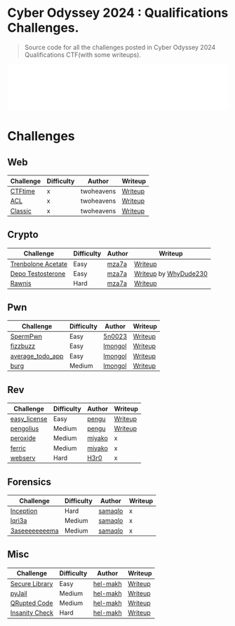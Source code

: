 # Cyber Odyssey 2024 : Qualifications Challenges.

> Source code for all the challenges posted in Cyber Odyssey 2024 Qualifications CTF(with some writeups).

<p align="center">
  <img src="img/cyberodyssey_logo.png"  width="650"/>
</p>

# Challenges

## Web

| Challenge                                                                                                           | Difficulty | Author     | Writeup                                                                                                                       |
| ------------------------------------------------------------------------------------------------------------------- | ---------- | ---------- | ----------------------------------------------------------------------------------------------------------------------------- |
| [CTFtime](https://github.com/AkaSec-1337-CyberSecurity-Club/cyberodyssey_2024_qualifications/tree/main/Web/CTFtime) | x          | twoheavens | [Writeup](https://github.com/AkaSec-1337-CyberSecurity-Club/cyberodyssey_2024_qualifications/tree/main/Web/CTFtime/README.md) |
| [ACL](https://github.com/AkaSec-1337-CyberSecurity-Club/cyberodyssey_2024_qualifications/tree/main/Web/ACL)         | x          | twoheavens | [Writeup](https://github.com/AkaSec-1337-CyberSecurity-Club/cyberodyssey_2024_qualifications/tree/main/Web/ACL/README.md)     |
| [Classic](https://github.com/AkaSec-1337-CyberSecurity-Club/cyberodyssey_2024_qualifications/tree/main/Web/Classic) | x          | twoheavens | [Writeup](https://github.com/AkaSec-1337-CyberSecurity-Club/cyberodyssey_2024_qualifications/tree/main/Web/Classic/README.md) |

## Crypto

| Challenge                                                                                                                         | Difficulty | Author                            | Writeup                                                                                                                                                                         |
| --------------------------------------------------------------------------------------------------------------------------------- | ---------- | --------------------------------- | ------------------------------------------------------------------------------------------------------------------------------------------------------------------------------- |
| [Trenbolone Acetate](https://github.com/AkaSec-1337-CyberSecurity-Club/cyberodyssey_2024_qualifications/tree/main/Crypto/chall00) | Easy       | [mza7a](https://github.com/mza7a) | [Writeup](https://github.com/AkaSec-1337-CyberSecurity-Club/cyberodyssey_2024_qualifications/tree/main/Crypto/chall00/solver.py)                                                |
| [Depo Testosterone](https://github.com/AkaSec-1337-CyberSecurity-Club/cyberodyssey_2024_qualifications/tree/main/Crypto/chall01)  | Easy       | [mza7a](https://github.com/mza7a) | [Writeup](https://github.com/AkaSec-1337-CyberSecurity-Club/cyberodyssey_2024_qualifications/tree/main/Crypto/chall01/solver.py) by [WhyDude230](https://github.com/whydude230) |
| [Rawnis](https://github.com/AkaSec-1337-CyberSecurity-Club/cyberodyssey_2024_qualifications/tree/main/Crypto/chall02)             | Hard       | [mza7a](https://github.com/mza7a) | [Writeup](https://github.com/AkaSec-1337-CyberSecurity-Club/cyberodyssey_2024_qualifications/tree/main/Crypto/chall02/solver.py)                                                |

## Pwn

| Challenge                                                                                                                             | Difficulty | Author                                | Writeup                                                                                                                             |
| ------------------------------------------------------------------------------------------------------------------------------------- | ---------- | ------------------------------------- | ----------------------------------------------------------------------------------------------------------------------------------- |
| [SpermPwn](https://github.com/AkaSec-1337-CyberSecurity-Club/cyberodyssey_2024_qualifications/tree/main/Pwn/SpermPwn)                 | Easy       | [5n0023](https://github.com/5n0023)   | [Writeup](https://github.com/AkaSec-1337-CyberSecurity-Club/cyberodyssey_2024_qualifications/blob/main/Pwn/SpermPwn/solve/solve.py) |
| [fizzbuzz](https://github.com/AkaSec-1337-CyberSecurity-Club/cyberodyssey_2024_qualifications/tree/main/Pwn/fizzbuzz)                 | Easy       | [lmongol](https://github.com/0ur4n05) | [Writeup](https://www.lmongol.lol/writeups/akasec_national_quals_2024/fizzbuzz/writeup.md)                                          |
| [average_todo_app](https://github.com/AkaSec-1337-CyberSecurity-Club/cyberodyssey_2024_qualifications/tree/main/Pwn/average_todo_app) | Easy       | [lmongol](https://github.com/0ur4n05) | [Writeup](https://www.lmongol.lol/writeups/akasec_national_quals_2024/average_todo_app/writeup.md)                                  |
| [burg](https://github.com/AkaSec-1337-CyberSecurity-Club/cyberodyssey_2024_qualifications/tree/main/Pwn/burg)                         | Medium     | [lmongol](https://github.com/0ur4n05) | [Writeup](https://www.lmongol.lol/writeups/akasec_national_quals_2024/burg/writeup.md)                                              |

## Rev

| Challenge                                                                                                                         | Difficulty | Author                                 | Writeup                                                                                                                                         |
| --------------------------------------------------------------------------------------------------------------------------------- | ---------- | -------------------------------------- | ----------------------------------------------------------------------------------------------------------------------------------------------- |
| [easy_license](https://github.com/AkaSec-1337-CyberSecurity-Club/cyberodyssey_2024_qualifications/tree/main/Reverse/easy_license) | Easy       | [pengu](https://github.com/P3enguin)   | [Writeup](https://github.com/AkaSec-1337-CyberSecurity-Club/cyberodyssey_2024_qualifications/blob/main/Reverse/easy_license/writeup/writeup.md) |
| [pengolius](https://github.com/AkaSec-1337-CyberSecurity-Club/cyberodyssey_2024_qualifications/tree/main/Reverse/pengolius)       | Medium     | [pengu](https://github.com/P3enguin)   | [Writeup](https://github.com/AkaSec-1337-CyberSecurity-Club/cyberodyssey_2024_qualifications/blob/main/Reverse/pengolius/writeup/writeup.md)    |
| [peroxide](https://github.com/AkaSec-1337-CyberSecurity-Club/cyberodyssey_2024_qualifications/tree/main/Reverse/peroxide)         | Medium     | [miyako](https://github.com/viierr)    | x                                                                                                                                               |
| [ferric](https://github.com/AkaSec-1337-CyberSecurity-Club/cyberodyssey_2024_qualifications/tree/main/Reverse/ferric)             | Medium     | [miyako](https://github.com/viierr)    | x                                                                                                                                               |
| [webserv](https://github.com/AkaSec-1337-CyberSecurity-Club/cyberodyssey_2024_qualifications/tree/main/Reverse/webserve)          | Hard       | [H3r0](https://github.com/yassine-nid) | x                                                                                                                                               |

## Forensics

| Challenge                                                                                                                        | Difficulty | Author                                 | Writeup |
| -------------------------------------------------------------------------------------------------------------------------------- | ---------- | -------------------------------------- | ------- |
| [Inception](https://github.com/AkaSec-1337-CyberSecurity-Club/cyberodyssey_2024_qualifications/tree/main/DFIR/Inception)         | Hard       | [samaqlo](https://github.com/samaqlo/) | x       |
| [lqri3a](https://github.com/AkaSec-1337-CyberSecurity-Club/cyberodyssey_2024_qualifications/tree/main/DFIR/lqri3a)               | Medium     | [samaqlo](https://github.com/samaqlo/) | x       |
| [3aseeeeeeeema](https://github.com/AkaSec-1337-CyberSecurity-Club/cyberodyssey_2024_qualifications/tree/main/DFIR/3aseeeeeeeema) | Medium     | [samaqlo](https://github.com/samaqlo/) | x       |

## Misc

| Challenge                                                                                                                            | Difficulty | Author                                  | Writeup                                                                                                                                      |
| ------------------------------------------------------------------------------------------------------------------------------------ | ---------- | --------------------------------------- | -------------------------------------------------------------------------------------------------------------------------------------------- |
| [Secure Library](https://github.com/AkaSec-1337-CyberSecurity-Club/cyberodyssey_2024_qualifications/tree/main/Misc/secureLibrary)    | Easy       | [hel-makh](https://github.com/hel-makh) | [Writeup](https://github.com/AkaSec-1337-CyberSecurity-Club/cyberodyssey_2024_qualifications/blob/main/Misc/secureLibrary/solution/solve.py) |
| [pyJail](https://github.com/AkaSec-1337-CyberSecurity-Club/cyberodyssey_2024_qualifications/tree/main/Misc/pyJail)                   | Medium     | [hel-makh](https://github.com/hel-makh) | [Writeup](https://github.com/AkaSec-1337-CyberSecurity-Club/cyberodyssey_2024_qualifications/blob/main/Misc/pyJail/solution/solve.py)        |
| [QRupted Code](https://github.com/AkaSec-1337-CyberSecurity-Club/cyberodyssey_2024_qualifications/tree/main/Misc/QRupted%20Code)     | Medium     | [hel-makh](https://github.com/hel-makh) | [Writeup](https://github.com/AkaSec-1337-CyberSecurity-Club/cyberodyssey_2024_qualifications/tree/main/Misc/QRupted%20Code)                  |
| [Insanity Check](https://github.com/AkaSec-1337-CyberSecurity-Club/cyberodyssey_2024_qualifications/tree/main/Misc/Insanity%20Check) | Hard       | [hel-makh](https://github.com/hel-makh) | [Writeup](https://github.com/AkaSec-1337-CyberSecurity-Club/cyberodyssey_2024_qualifications/tree/main/Misc/Insanity%20Check)                |
